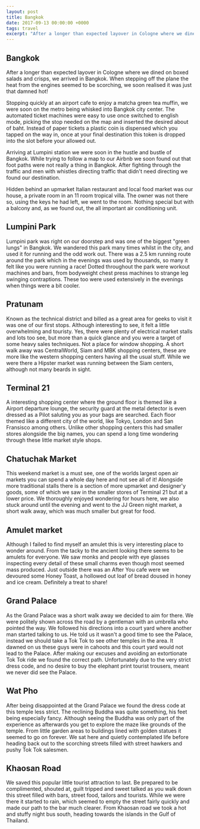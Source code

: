 ```yaml
---
layout: post
title: Bangkok
date: 2017-09-13 00:00:00 +0000
tags: travel
excerpt: "After a longer than expected layover in Cologne where we dined on boxed salads and crisps, we arrived in Bangkok. When stepping off the plane the heat from the engines seemed to be scorching, we soon realised it was just that damned hot!"
---
```


## Bangkok

After a longer than expected layover in Cologne where we dined on boxed salads and crisps, we arrived in Bangkok. When stepping off the plane the heat from the engines seemed to be scorching, we soon realised it was just that damned hot!

Stopping quickly at an airport cafe to enjoy a matcha green tea muffin, we were soon on the metro being whisked into Bangkok city center. The automated ticket machines were easy to use once switched to english mode, picking the stop needed on the map and inserted the desired about of baht. Instead of paper tickets a plastic coin is dispensed which you tapped on the way in, once at your final destination this token is dropped into the slot before your allowed out.

Arriving at Lumpini station we were soon in the hustle and bustle of Bangkok. While trying to follow a map to our Airbnb we soon found out that foot paths were not really a thing in Bangkok. After fighting through the traffic and men with whistles directing traffic that didn't need directing we found our destination.

Hidden behind an upmarket Italian restaurant and local food market was our house, a private room in an 11 room tropical villa. The owner was not there so, using the keys he had left, we went to the room. Nothing special but with a balcony and, as we found out, the all important air conditioning unit.


## Lumpini Park

Lumpini park was right on our doorstep and was one of the biggest "green lungs" in Bangkok. We wandered this park many times whilst in the city, and used it for running and the odd work out. There was a 2.5 km running route around the park which in the evenings was used by thousands, so many it felt like you were running a race! Dotted throughout the park were workout machines and bars, from bodyweight chest press machines to strange leg swinging contraptions. These too were used extensively in the evenings when things were a bit cooler.


## Pratunam

Known as the technical district and billed as a great area for geeks to visit it was one of our first stops. Although interesting to see, it felt a little overwhelming and touristy. Yes, there were plenty of electrical market stalls and lots too see, but more than a quick glance and you were a target of some heavy sales techniques. Not a place for window shopping. A short walk away was CentralWorld, Siam and MBK shopping centers, these are more like the western shopping centers having all the usual stuff. While we were there a Hipster market was running between the Siam centers, although not many beards in sight.


## Terminal 21

A interesting shopping center where the ground floor is themed like a Airport departure lounge, the security guard at the metal detector is even dressed as a Pilot saluting you as your bags are searched. Each floor themed like a different city of the world, like Tokyo, London and San Fransisco among others. Unlike other shopping centers this had smaller stores alongside the big names, you can spend a long time wondering through these little market style shops.


## Chatuchak Market

This weekend market is a must see, one of the worlds largest open air markets you can spend a whole day here and not see all of it! Alongside more traditional stalls there is a section of more upmarket and designer'y goods, some of which we saw in the smaller stores of Terminal 21 but at a lower price. We thoroughly enjoyed wondering for hours here, we also stuck around until the evening and went to the JJ Green night market, a short walk away, which was much smaller but great for food.


## Amulet market

Although I failed to find myself an amulet this is very interesting place to wonder around. From the tacky to the ancient looking there seems to be amulets for everyone. We saw monks and people with eye glasses inspecting every detail of these small charms even though most seemed mass produced. Just outside there was an After You cafe were we devoured some Honey Toast, a hollowed out loaf of bread doused in honey and ice cream. Definitely a treat to share!


## Grand Palace

As the Grand Palace was a short walk away we decided to aim for there. We were politely shown across the road by a gentleman with an umbrella who pointed the way. We followed his directions into a court yard where another man started talking to us. He told us it wasn't a good time to see the Palace, instead we should take a Tok Tok to see other temples in the area. It dawned on us these guys were in cahoots and this court yard would not lead to the Palace. After making our excuses and avoiding an extortionate Tok Tok ride we found the correct path. Unfortunately due to the very strict dress code, and no desire to buy the elephant print tourist trousers, meant we never did see the Palace.


## Wat Pho

After being disappointed at the Grand Palace we found the dress code at this temple less strict. The reclining Buddha was quite something, his feet being especially fancy. Although seeing the Buddha was only part of the experience as afterwards you get to explore the maze like grounds of the temple. From little garden areas to buildings lined with golden statues it seemed to go on forever. We sat here and quietly contemplated life before heading back out to the scorching streets filled with street hawkers and pushy Tok Tok salesmen.


## Khaosan Road

We saved this popular little tourist attraction to last. Be prepared to be complimented, shouted at, guilt tripped and sweet talked as you walk down this street filled with bars, street food, tailors and tourists. While we were there it started to rain, which seemed to empty the street fairly quickly and made our path to the bar much clearer. From Khaosan road we took a hot and stuffy night bus south, heading towards the islands in the Gulf of Thailand.
